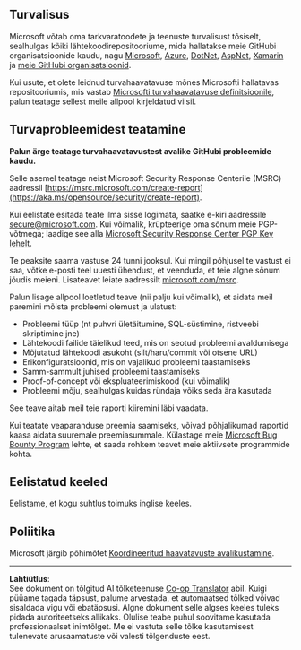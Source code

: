 <!--
CO_OP_TRANSLATOR_METADATA:
{
  "original_hash": "2d33a71bed73d6daee78e2d473ece975",
  "translation_date": "2025-10-11T11:14:18+00:00",
  "source_file": "SECURITY.md",
  "language_code": "et"
}
-->
<!-- BEGIN MICROSOFT SECURITY.MD V0.0.8 BLOCK -->

## Turvalisus

Microsoft võtab oma tarkvaratoodete ja teenuste turvalisust tõsiselt, sealhulgas kõiki lähtekoodirepositooriume, mida hallatakse meie GitHubi organisatsioonide kaudu, nagu [Microsoft](https://github.com/microsoft), [Azure](https://github.com/Azure), [DotNet](https://github.com/dotnet), [AspNet](https://github.com/aspnet), [Xamarin](https://github.com/xamarin) ja [meie GitHubi organisatsioonid](https://opensource.microsoft.com/).

Kui usute, et olete leidnud turvahaavatavuse mõnes Microsofti hallatavas repositooriumis, mis vastab [Microsofti turvahaavatavuse definitsioonile](https://aka.ms/opensource/security/definition), palun teatage sellest meile allpool kirjeldatud viisil.

## Turvaprobleemidest teatamine

**Palun ärge teatage turvahaavatavustest avalike GitHubi probleemide kaudu.**

Selle asemel teatage neist Microsoft Security Response Centerile (MSRC) aadressil [https://msrc.microsoft.com/create-report](https://aka.ms/opensource/security/create-report).

Kui eelistate esitada teate ilma sisse logimata, saatke e-kiri aadressile [secure@microsoft.com](mailto:secure@microsoft.com). Kui võimalik, krüpteerige oma sõnum meie PGP-võtmega; laadige see alla [Microsoft Security Response Center PGP Key lehelt](https://aka.ms/opensource/security/pgpkey).

Te peaksite saama vastuse 24 tunni jooksul. Kui mingil põhjusel te vastust ei saa, võtke e-posti teel uuesti ühendust, et veenduda, et teie algne sõnum jõudis meieni. Lisateavet leiate aadressilt [microsoft.com/msrc](https://aka.ms/opensource/security/msrc).

Palun lisage allpool loetletud teave (nii palju kui võimalik), et aidata meil paremini mõista probleemi olemust ja ulatust:

  * Probleemi tüüp (nt puhvri ületäitumine, SQL-süstimine, ristveebi skriptimine jne)
  * Lähtekoodi failide täielikud teed, mis on seotud probleemi avaldumisega
  * Mõjutatud lähtekoodi asukoht (silt/haru/commit või otsene URL)
  * Erikonfiguratsioonid, mis on vajalikud probleemi taastamiseks
  * Samm-sammult juhised probleemi taastamiseks
  * Proof-of-concept või ekspluateerimiskood (kui võimalik)
  * Probleemi mõju, sealhulgas kuidas ründaja võiks seda ära kasutada

See teave aitab meil teie raporti kiiremini läbi vaadata.

Kui teatate veaparanduse preemia saamiseks, võivad põhjalikumad raportid kaasa aidata suuremale preemiasummale. Külastage meie [Microsoft Bug Bounty Program](https://aka.ms/opensource/security/bounty) lehte, et saada rohkem teavet meie aktiivsete programmide kohta.

## Eelistatud keeled

Eelistame, et kogu suhtlus toimuks inglise keeles.

## Poliitika

Microsoft järgib põhimõtet [Koordineeritud haavatavuste avalikustamine](https://aka.ms/opensource/security/cvd).

<!-- END MICROSOFT SECURITY.MD BLOCK -->

---

**Lahtiütlus**:  
See dokument on tõlgitud AI tõlketeenuse [Co-op Translator](https://github.com/Azure/co-op-translator) abil. Kuigi püüame tagada täpsust, palume arvestada, et automaatsed tõlked võivad sisaldada vigu või ebatäpsusi. Algne dokument selle algses keeles tuleks pidada autoriteetseks allikaks. Olulise teabe puhul soovitame kasutada professionaalset inimtõlget. Me ei vastuta selle tõlke kasutamisest tulenevate arusaamatuste või valesti tõlgenduste eest.